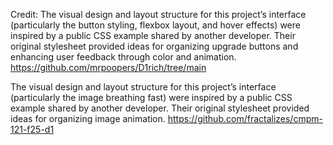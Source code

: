 Credit:
The visual design and layout structure for this project’s interface (particularly the button styling, flexbox layout, and hover effects) were inspired by a public CSS example shared by another developer. Their original stylesheet provided ideas for organizing upgrade buttons and enhancing user feedback through color and animation. https://github.com/mrpoopers/D1rich/tree/main

The visual design and layout structure for this project’s interface (particularly the image breathing fast) were inspired by a public CSS example shared by another developer. Their original stylesheet provided ideas for organizing image animation. https://github.com/fractalizes/cmpm-121-f25-d1

